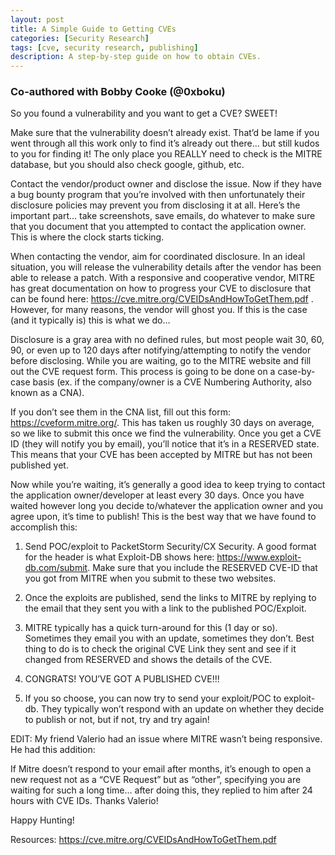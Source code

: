 ```yaml
---
layout: post
title: A Simple Guide to Getting CVEs
categories: [Security Research]
tags: [cve, security research, publishing]
description: A step-by-step guide on how to obtain CVEs.
---
```


### Co-authored with Bobby Cooke (@0xboku)

So you found a vulnerability and you want to get a CVE? SWEET!


Make sure that the vulnerability doesn’t already exist. That’d be lame if you went through all this work only to find it’s already out there… but still kudos to you for finding it! The only place you REALLY need to check is the MITRE database, but you should also check google, github, etc.


Contact the vendor/product owner and disclose the issue. Now if they have a bug bounty program that you’re involved with then unfortunately their disclosure policies may prevent you from disclosing it at all. Here’s the important part… take screenshots, save emails, do whatever to make sure that you document that you attempted to contact the application owner. This is where the clock starts ticking.


When contacting the vendor, aim for coordinated disclosure. In an ideal situation, you will release the vulnerability details after the vendor has been able to release a patch. With a responsive and cooperative vendor, MITRE has great documentation on how to progress your CVE to disclosure that can be found here: https://cve.mitre.org/CVEIDsAndHowToGetThem.pdf . However, for many reasons, the vendor will ghost you. If this is the case (and it typically is) this is what we do…


Disclosure is a gray area with no defined rules, but most people wait 30, 60, 90, or even up to 120 days after notifying/attempting to notify the vendor before disclosing. While you are waiting, go to the MITRE website and fill out the CVE request form. This process is going to be done on a case-by-case basis (ex. if the company/owner is a CVE Numbering Authority, also known as a CNA).


If you don’t see them in the CNA list, fill out this form: https://cveform.mitre.org/. This has taken us roughly 30 days on average, so we like to submit this once we find the vulnerability. Once you get a CVE ID (they will notify you by email), you’ll notice that it’s in a RESERVED state. This means that your CVE has been accepted by MITRE but has not been published yet.


Now while you’re waiting, it’s generally a good idea to keep trying to contact the application owner/developer at least every 30 days. Once you have waited however long you decide to/whatever the application owner and you agree upon, it’s time to publish! This is the best way that we have found to accomplish this:


1. Send POC/exploit to PacketStorm Security/CX Security. A good format for the header is what Exploit-DB shows here: https://www.exploit-db.com/submit. Make sure that you include the RESERVED CVE-ID that you got from MITRE when you submit to these two websites.

2. Once the exploits are published, send the links to MITRE by replying to the email that they sent you with a link to the published POC/Exploit.

3. MITRE typically has a quick turn-around for this (1 day or so). Sometimes they email you with an update, sometimes they don’t. Best thing to do is to check the original CVE Link they sent and see if it changed from RESERVED and shows the details of the CVE.

4. CONGRATS! YOU’VE GOT A PUBLISHED CVE!!!

5. If you so choose, you can now try to send your exploit/POC to exploit-db. They typically won’t respond with an update on whether they decide to publish or not, but if not, try and try again!



EDIT: My friend Valerio had an issue where MITRE wasn’t being responsive. He had this addition:

If Mitre doesn’t respond to your email after months, it’s enough to open a new request not as a “CVE Request” but as “other”, specifying you are waiting for such a long time… after doing this, they replied to him after 24 hours with CVE IDs. Thanks Valerio!

Happy Hunting!

Resources: https://cve.mitre.org/CVEIDsAndHowToGetThem.pdf
